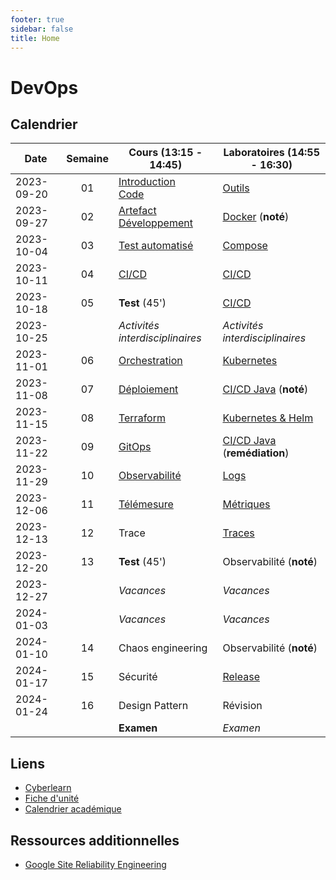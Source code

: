 ```yaml
---
footer: true
sidebar: false
title: Home
---
```


# DevOps

## Calendrier

| Date       | Semaine | Cours (13:15 - 14:45)                                            | Laboratoires (14:55 - 16:30)                     |
| ---------- | :-----: | ---------------------------------------------------------------- | ------------------------------------------------ |
| 2023-09-20 |   01    | [Introduction](./lessons/introduction)<br>[Code](./lessons/code) | [Outils](./labs/tools)                           |
| 2023-09-27 |   02    | [Artefact](./lessons/artefact)<br>[Développement](./lessons/dev) | [Docker](./labs/docker) (**noté**)               |
| 2023-10-04 |   03    | [Test automatisé](./lessons/test)                                | [Compose](./labs/compose)                        |
| 2023-10-11 |   04    | [CI/CD](./lessons/cicd)                                          | [CI/CD](./labs/cicd)                             |
| 2023-10-18 |   05    | **Test** (45')                                                   | [CI/CD](./labs/cicd)                             |
| 2023-10-25 |         | _Activités interdisciplinaires_                                  | _Activités interdisciplinaires_                  |
| 2023-11-01 |   06    | [Orchestration](./lessons/orchestration)                         | [Kubernetes](./labs/kubernetes)                  |
| 2023-11-08 |   07    | [Déploiement](./lessons/deploy)                                  | [CI/CD Java](./labs/cicd-java) (**noté**)        |
| 2023-11-15 |   08    | [Terraform](./lessons/terraform)                                 | [Kubernetes & Helm](./labs/kubernetes-helm)      |
| 2023-11-22 |   09    | [GitOps](./lessons/gitops)                                       | [CI/CD Java](./labs/cicd-java) (**remédiation**) |
| 2023-11-29 |   10    | [Observabilité](./lessons/observability)                         | [Logs](./labs/logs)                              |
| 2023-12-06 |   11    | [Télémesure](./lessons/telemetry)                                | [Métriques](./labs/metrics)                      |
| 2023-12-13 |   12    | Trace                                                            | [Traces](./labs/traces)                          |
| 2023-12-20 |   13    | **Test** (45')                                                   | Observabilité (**noté**)                         |
| 2023-12-27 |         | _Vacances_                                                       | _Vacances_                                       |
| 2024-01-03 |         | _Vacances_                                                       | _Vacances_                                       |
| 2024-01-10 |   14    | Chaos engineering                                                | Observabilité (**noté**)                         |
| 2024-01-17 |   15    | Sécurité                                                         | [Release](./labs/release)                        |
| 2024-01-24 |   16    | Design Pattern                                                   | Révision                                         |
|            |         | **Examen**                                                       | _Examen_                                         |

## Liens

- [Cyberlearn](https://cyberlearn.hes-so.ch/course/view.php?id=9480)
- [Fiche d'unité](https://gaps.heig-vd.ch/public/fiches/uv/uv.php?id=7181&plan=792)
- [Calendrier académique](https://heig-vd.ch/formation/bachelor/calendrier-academique/)

## Ressources additionnelles

- [Google Site Reliability Engineering](https://sre.google/)

<script setup>
import { onMounted, nextTick } from 'vue'

const date = new Date()
const day = date.getDay()
const currentDate = new Date(date.setDate(date.getDate() - day + (day === 0 ? -4 : 3)))
const dateText = currentDate.toISOString().split('T')[0]
const weekend = day === 0 || day === 6

onMounted(() => {
    Array.from(document.querySelectorAll("td"))
        .filter(a => a.textContent === dateText)
        .forEach(element => {
            const parent = element.parentElement
            parent.classList.add("current", weekend ? "weekend" : "week")
            nextTick(() => parent.scrollIntoView({ behavior: 'smooth' }))
        })
})
</script>
